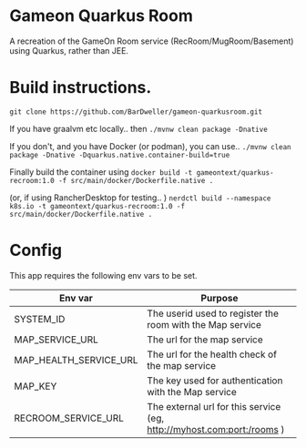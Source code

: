 # Gameon Quarkus Room

A recreation of the GameOn Room service (RecRoom/MugRoom/Basement) using Quarkus, rather than JEE.

# Build instructions. 

`git clone https://github.com/BarDweller/gameon-quarkusroom.git`

If you have graalvm etc locally.. then
`./mvnw clean package -Dnative`

If you don't, and you have Docker (or podman), you can use.. 
`./mvnw clean package -Dnative -Dquarkus.native.container-build=true`

Finally build the container using 
`docker build -t gameontext/quarkus-recroom:1.0 -f src/main/docker/Dockerfile.native .`

(or, if using RancherDesktop for testing.. )
`nerdctl build --namespace k8s.io -t gameontext/quarkus-recroom:1.0 -f src/main/docker/Dockerfile.native .`

# Config

This app requires the following env vars to be set. 

| Env var | Purpose |
|---------|---------|
|SYSTEM_ID| The userid used to register the room with the Map service|
|MAP_SERVICE_URL| The url for the map service|
|MAP_HEALTH_SERVICE_URL| The url for the health check of the map service|
|MAP_KEY| The key used for authentication with the Map service|
|RECROOM_SERVICE_URL| The external url for this service (eg, http://myhost.com:port:/rooms )|

